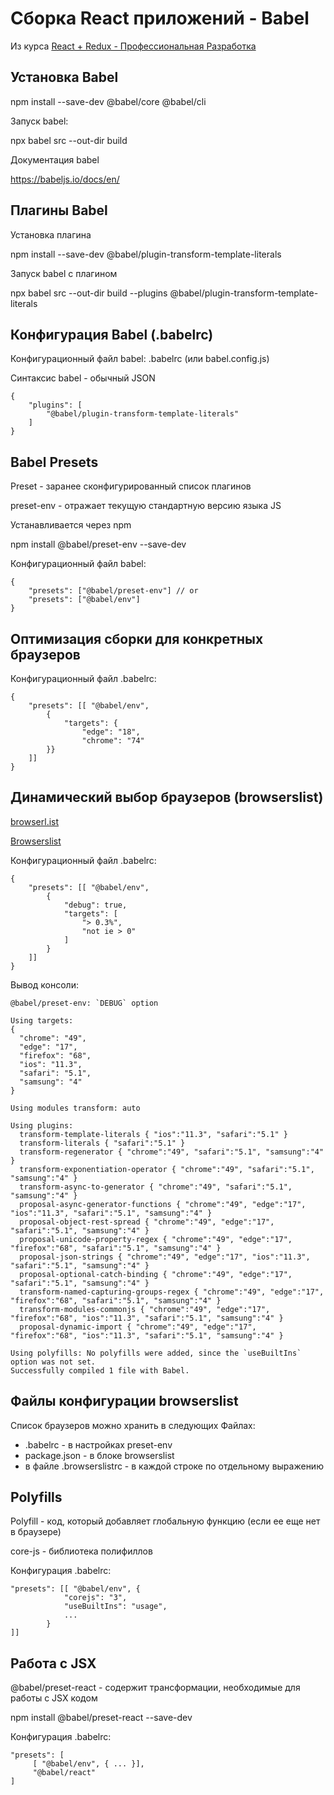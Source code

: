 # Сборка React приложений - Babel

Из курса [React + Redux - Профессиональная Разработка](https://www.udemy.com/course/pro-react-redux/)

## Установка Babel

npm install --save-dev @babel/core @babel/cli

Запуск babel:

npx babel src --out-dir build


Документация babel

https://babeljs.io/docs/en/


## Плагины Babel

Установка плагина

npm install --save-dev @babel/plugin-transform-template-literals


Запуск babel с плагином

npx babel src --out-dir build --plugins @babel/plugin-transform-template-literals


## Конфигурация Babel (.babelrc)

Конфигурационный файл babel: .babelrc (или babel.config.js)

Синтаксис babel - обычный JSON

```
{
    "plugins": [
        "@babel/plugin-transform-template-literals"
    ]
}
```

## Babel Presets

Preset - заранее сконфигурированный список плагинов

preset-env - отражает текущую стандартную версию языка JS

Устанавливается через npm 

npm install @babel/preset-env --save-dev

Конфигурационный файл babel:

```
{
    "presets": ["@babel/preset-env"] // or
    "presets": ["@babel/env"]
}
```

## Оптимизация сборки для конкретных браузеров

Конфигурационный файл .babelrc:

```
{
    "presets": [[ "@babel/env",
        {
            "targets": {
                "edge": "18",
                "chrome": "74"
        }}
    ]]
}
```

## Динамический выбор браузеров (browserslist)

[browserl.ist](https://browserl.ist/)

[Browserslist](https://github.com/browserslist/browserslist#browserslist-)

Конфигурационный файл .babelrc:
```
{
    "presets": [[ "@babel/env",
        {
            "debug": true,
            "targets": [
                "> 0.3%",
                "not ie > 0"
            ]
        }
    ]]
}
```

Вывод консоли:

```
@babel/preset-env: `DEBUG` option

Using targets:    
{
  "chrome": "49", 
  "edge": "17",   
  "firefox": "68",
  "ios": "11.3",  
  "safari": "5.1",
  "samsung": "4"  
}

Using modules transform: auto

Using plugins:
  transform-template-literals { "ios":"11.3", "safari":"5.1" }
  transform-literals { "safari":"5.1" }
  transform-regenerator { "chrome":"49", "safari":"5.1", "samsung":"4" }
  transform-exponentiation-operator { "chrome":"49", "safari":"5.1", "samsung":"4" }
  transform-async-to-generator { "chrome":"49", "safari":"5.1", "samsung":"4" }
  proposal-async-generator-functions { "chrome":"49", "edge":"17", "ios":"11.3", "safari":"5.1", "samsung":"4" }
  proposal-object-rest-spread { "chrome":"49", "edge":"17", "safari":"5.1", "samsung":"4" }
  proposal-unicode-property-regex { "chrome":"49", "edge":"17", "firefox":"68", "safari":"5.1", "samsung":"4" }
  proposal-json-strings { "chrome":"49", "edge":"17", "ios":"11.3", "safari":"5.1", "samsung":"4" }
  proposal-optional-catch-binding { "chrome":"49", "edge":"17", "safari":"5.1", "samsung":"4" }
  transform-named-capturing-groups-regex { "chrome":"49", "edge":"17", "firefox":"68", "safari":"5.1", "samsung":"4" }
  transform-modules-commonjs { "chrome":"49", "edge":"17", "firefox":"68", "ios":"11.3", "safari":"5.1", "samsung":"4" }
  proposal-dynamic-import { "chrome":"49", "edge":"17", "firefox":"68", "ios":"11.3", "safari":"5.1", "samsung":"4" }

Using polyfills: No polyfills were added, since the `useBuiltIns` option was not set.
Successfully compiled 1 file with Babel.
```

## Файлы конфигурации browserslist

Список браузеров можно хранить в следующих Файлах:

- .babelrc - в настройках preset-env
- package.json - в блоке browserslist
- в файле .browserslistrc - в каждой строке по отдельному выражению

## Polyfills

Polyfill - код, который добавляет глобальную функцию (если ее еще нет в браузере)

core-js - библиотека полифиллов

Конфигурация .babelrc:

```
"presets": [[ "@babel/env", {
            "corejs": "3",
            "useBuiltIns": "usage",
            ...
        }
]]
```

## Работа с JSX

@babel/preset-react - содержит трансформации, необходимые для работы с JSX кодом

npm install @babel/preset-react --save-dev 

Конфигурация .babelrc:
```
"presets": [
     [ "@babel/env", { ... }],
     "@babel/react"
]
```
